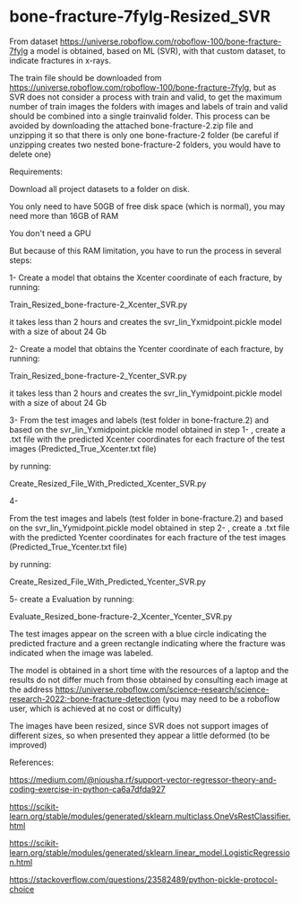 # bone-fracture-7fylg-Resized_SVR

From dataset https://universe.roboflow.com/roboflow-100/bone-fracture-7fylg a model is obtained, based on ML (SVR), with that custom dataset, to indicate fractures in x-rays.

The train file should be downloaded from https://universe.roboflow.com/roboflow-100/bone-fracture-7fylg, but as SVR does not consider a process with train and valid, to get the maximum number of train images the folders with images and labels of train and valid should be combined into a single trainvalid folder.
This process can be avoided by downloading the attached bone-fracture-2.zip file and unzipping it so that there is only one bone-fracture-2 folder (be careful if unzipping creates two nested bone-fracture-2 folders, you would have to delete one)

Requirements:

Download all project datasets to a folder on disk.

You only need to have 50GB of free disk space (which is normal), you may need more than 16GB of RAM

You don't need a GPU

But because of this RAM limitation, you have to run the process in several steps:

1-
Create a model that obtains the Xcenter coordinate of each fracture, by running:

Train_Resized_bone-fracture-2_Xcenter_SVR.py

it takes less than 2 hours and creates the svr_lin_Yxmidpoint.pickle model with a size of about 24 Gb

2-
Create a model that obtains the Ycenter coordinate of each fracture, by running:

Train_Resized_bone-fracture-2_Ycenter_SVR.py

it takes less than 2 hours and creates the svr_lin_Yymidpoint.pickle model with a size of about 24 Gb

3-
From the test images and labels (test folder in bone-fracture.2) and based on the svr_lin_Yxmidpoint.pickle model obtained in step 1- , create a .txt file with the predicted Xcenter coordinates for each fracture of the test images (Predicted_True_Xcenter.txt file)

by running:

Create_Resized_File_With_Predicted_Xcenter_SVR.py

4-

From the test images and labels (test folder in bone-fracture.2) and based on the svr_lin_Yymidpoint.pickle model obtained in step 2- , create a .txt file with the predicted Ycenter coordinates for each fracture of the test images (Predicted_True_Ycenter.txt file)

by running:

Create_Resized_File_With_Predicted_Ycenter_SVR.py

5- create a Evaluation by running:

Evaluate_Resized_bone-fracture-2_Xcenter_Ycenter_SVR.py

The test images appear on the screen with a blue circle indicating the predicted fracture and a green rectangle indicating where the fracture was indicated when the image was labeled.

The model is obtained in a short time with the resources of a laptop and the results do not differ much from those obtained by consulting each image at the address https://universe.roboflow.com/science-research/science-research-2022:-bone-fracture-detection (you may need to be a roboflow user, which is achieved at no cost or difficulty)

The images have been resized, since SVR does not support images of different sizes, so when presented they appear a little deformed (to be improved)

References:

https://medium.com/@niousha.rf/support-vector-regressor-theory-and-coding-exercise-in-python-ca6a7dfda927

https://scikit-learn.org/stable/modules/generated/sklearn.multiclass.OneVsRestClassifier.html

https://scikit-learn.org/stable/modules/generated/sklearn.linear_model.LogisticRegression.html

https://stackoverflow.com/questions/23582489/python-pickle-protocol-choice



 

